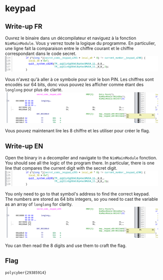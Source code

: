 # keypad

## Write-up FR
Ouvrez le binaire dans un décompilateur et naviguez à la fonction `NimMainModule`. Vous y verrez toute la logique du programme. En particulier, une ligne fait la comparaison entre le chiffre courant et le chiffre correspondant dans le code secret.
![](comparaison.png)

Vous n'avez qu'à aller à ce symbole pour voir le bon PIN. Les chiffres sont encodés sur 64 bits, donc vous pouvez les afficher comme étant des `longlong` pour plus de clarté.
![](secret_code.png)

Vous pouvez maintenant lire les 8 chiffre et les utiliser pour créer le flag.

## Write-up EN
Open the binary in a decompiler and navigate to the `NimMainModule` fonction. You should see all the logic of the program there. In particular, there is one line that compares the current digit with the secret digit.
![](comparaison.png)

You only need to go to that symbol's address to find the correct keypad. The numbers are stored as 64 bits integers, so you need to cast the variable as an array of `longlong` for clarity.
![](secret_code.png)

You can then read the 8 digits and use them to craft the flag.

## Flag

`polycyber{29385914}`
